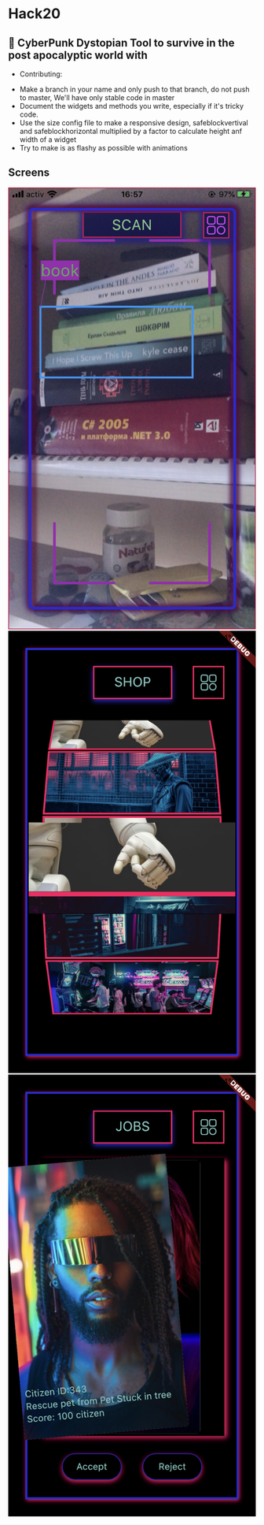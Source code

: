 # Hack20

## 🌌 CyberPunk Dystopian Tool to survive in the post apocalyptic world with 


- Contributing:

* Make a branch in your name and only push to that branch, do not push to master, We'll have only stable code in master
* Document the widgets and methods you write, especially if it's tricky code.
* Use the size config file to make a responsive design, safeblockvertival and safeblockhorizontal multiplied by a factor to calculate height anf width of a widget
* Try to make is as flashy as possible with animations 


## Screens

![alt text](https://github.com/Sameerkash/flutterhackathon/blob/master/assets/images/detection.png)
![alt shop](https://github.com/Sameerkash/flutterhackathon/blob/master/assets/images/shop.png)
![alt job](https://github.com/Sameerkash/flutterhackathon/blob/master/assets/images/jobSwipe.png)


